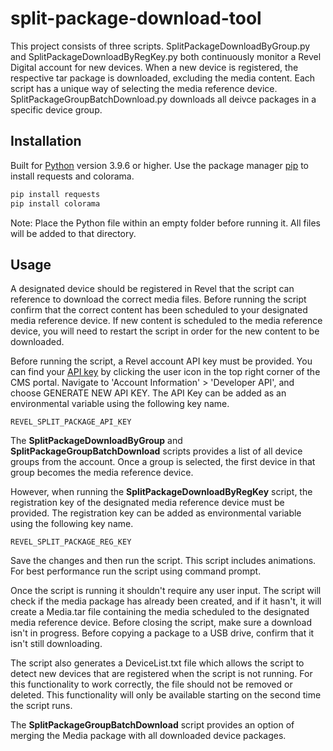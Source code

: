 # split-package-download-tool
This project consists of three scripts. SplitPackageDownloadByGroup.py and SplitPackageDownloadByRegKey.py both continuously monitor a Revel Digital account for new devices. When a new device is registered, the respective tar package is downloaded, excluding the media content. Each script has a unique way of selecting the media reference device. SplitPackageGroupBatchDownload.py downloads all deivce packages in a specific device group.

## Installation

Built for [Python](https://www.python.org/downloads/) version 3.9.6 or higher.
Use the package manager [pip](https://pip.pypa.io/en/stable/) to install requests and colorama.

```bash
pip install requests
pip install colorama
```

Note: Place the Python file within an empty folder before running it. All files will be added to that directory. 

## Usage
A designated device should be registered in Revel that the script can reference to download the correct media files. Before running the script confirm that the correct content has been scheduled to your designated media reference device. If new content is scheduled to the media reference device, you will need to restart the script in order for the new content to be downloaded.

Before running the script, a Revel account API key must be provided. You can find your [API key](https://as1.reveldigital.com/account/api) by clicking the user icon in the top right corner of the CMS portal. Navigate to 'Account Information' > 'Developer API', and choose GENERATE NEW API KEY. The API Key can be added as an environmental variable using the following key name.
```
REVEL_SPLIT_PACKAGE_API_KEY
```
The **SplitPackageDownloadByGroup** and **SplitPackageGroupBatchDownload** scripts provides a list of all device groups from the account. Once a group is selected, the first device in that group becomes the media reference device.

However, when running the **SplitPackageDownloadByRegKey** script, the registration key of the designated media reference device must be provided. The registration key can be added as environmental variable using the following key name. 

```
REVEL_SPLIT_PACKAGE_REG_KEY
```

Save the changes and then run the script. This script includes animations. For best performance run the script using command prompt.

Once the script is running it shouldn't require any user input. The script will check if the media package has already been created, and if it hasn't, it will create a Media.tar file containing the media scheduled to the designated media reference device. Before closing the script, make sure a download isn't in progress. Before copying a package to a USB drive, confirm that it isn't still downloading.

The script also generates a DeviceList.txt file which allows the script to detect new devices that are registered when the script is not running. For this functionality to work correctly, the file should not be removed or deleted. This functionality will only be available starting on the second time the script runs.

The **SplitPackageGroupBatchDownload** script provides an option of merging the Media package with all downloaded device packages.